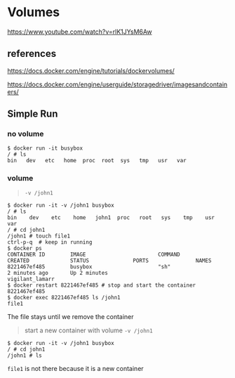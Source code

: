 # Volumes

https://www.youtube.com/watch?v=rlK1JYsM6Aw

## references

https://docs.docker.com/engine/tutorials/dockervolumes/

https://docs.docker.com/engine/userguide/storagedriver/imagesandcontainers/

## Simple Run

### no volume

```
$ docker run -it busybox
/ # ls
bin   dev   etc   home  proc  root  sys   tmp   usr   var
```

### volume 

> `-v /john1`

```
$ docker run -it -v /john1 busybox
/ # ls
bin    dev    etc    home   john1  proc   root   sys    tmp    usr    var
/ # cd john1
/john1 # touch file1
ctrl-p-q  # keep in running
$ docker ps
CONTAINER ID        IMAGE                       COMMAND                  CREATED             STATUS              PORTS               NAMES
8221467ef485        busybox                     "sh"                     2 minutes ago       Up 2 minutes                            vigilant_lamarr
$ docker restart 8221467ef485 # stop and start the container
8221467ef485
$ docker exec 8221467ef485 ls /john1
file1
```
The file stays until we remove the container

> start a new container with volume `-v /john1`

```
$ docker run -it -v /john1 busybox
/ # cd john1
/john1 # ls
```

`file1` is not there because it is a new container

